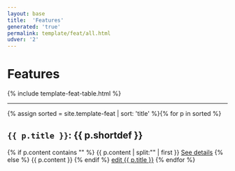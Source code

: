 ```yaml
---
layout: base
title:  'Features'
generated: 'true'
permalink: template/feat/all.html
udver: '2'
---
```


# Features

{% include template-feat-table.html %}

----------

{% assign sorted = site.template-feat | sort: 'title' %}{% for p in sorted %}
<a id="al-template-feat/{{ p.title }}" class="al-dest"/>
<h2><code>{{ p.title }}</code>: {{ p.shortdef }}</h2>
{% if p.content contains "<!--details-->" %}    
{{ p.content | split:"<!--details-->" | first }}
<a href="{{ p.title }}" class="al-doc">See details</a>
{% else %}
{{ p.content }}
{% endif %}
<a href="{{ site.git_edit }}/{% if p.collection %}{{ p.relative_path }}{% else %}{{ p.path }}{% endif %}" target="#">edit {{ p.title }}</a>
{% endfor %}
